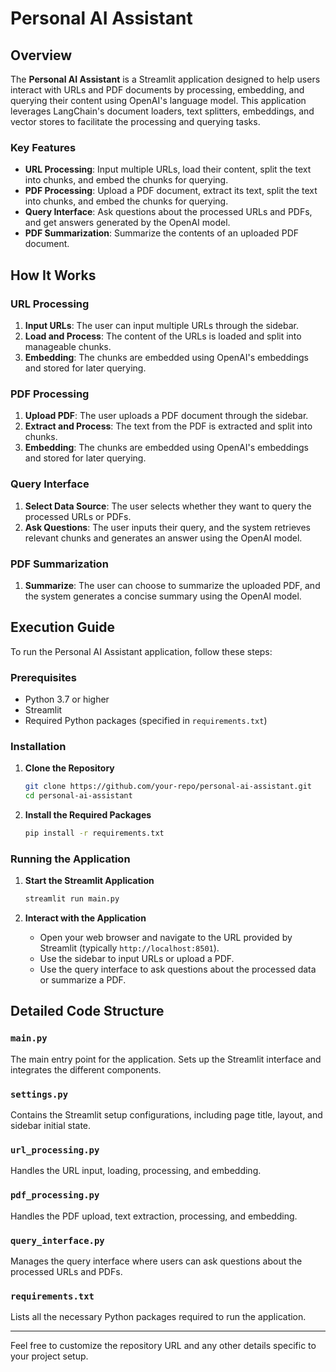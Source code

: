 # Personal AI Assistant

## Overview

The **Personal AI Assistant** is a Streamlit application designed to help users interact with URLs and PDF documents by processing, embedding, and querying their content using OpenAI's language model. This application leverages LangChain's document loaders, text splitters, embeddings, and vector stores to facilitate the processing and querying tasks.

### Key Features

- **URL Processing**: Input multiple URLs, load their content, split the text into chunks, and embed the chunks for querying.
- **PDF Processing**: Upload a PDF document, extract its text, split the text into chunks, and embed the chunks for querying.
- **Query Interface**: Ask questions about the processed URLs and PDFs, and get answers generated by the OpenAI model.
- **PDF Summarization**: Summarize the contents of an uploaded PDF document.

## How It Works

### URL Processing

1. **Input URLs**: The user can input multiple URLs through the sidebar.
2. **Load and Process**: The content of the URLs is loaded and split into manageable chunks.
3. **Embedding**: The chunks are embedded using OpenAI's embeddings and stored for later querying.

### PDF Processing

1. **Upload PDF**: The user uploads a PDF document through the sidebar.
2. **Extract and Process**: The text from the PDF is extracted and split into chunks.
3. **Embedding**: The chunks are embedded using OpenAI's embeddings and stored for later querying.

### Query Interface

1. **Select Data Source**: The user selects whether they want to query the processed URLs or PDFs.
2. **Ask Questions**: The user inputs their query, and the system retrieves relevant chunks and generates an answer using the OpenAI model.

### PDF Summarization

1. **Summarize**: The user can choose to summarize the uploaded PDF, and the system generates a concise summary using the OpenAI model.

## Execution Guide

To run the Personal AI Assistant application, follow these steps:

### Prerequisites

- Python 3.7 or higher
- Streamlit
- Required Python packages (specified in `requirements.txt`)

### Installation

1. **Clone the Repository**

    ```sh
    git clone https://github.com/your-repo/personal-ai-assistant.git
    cd personal-ai-assistant
    ```

2. **Install the Required Packages**

    ```sh
    pip install -r requirements.txt
    ```

### Running the Application

1. **Start the Streamlit Application**

    ```sh
    streamlit run main.py
    ```

2. **Interact with the Application**

    - Open your web browser and navigate to the URL provided by Streamlit (typically `http://localhost:8501`).
    - Use the sidebar to input URLs or upload a PDF.
    - Use the query interface to ask questions about the processed data or summarize a PDF.

## Detailed Code Structure

### `main.py`

The main entry point for the application. Sets up the Streamlit interface and integrates the different components.

### `settings.py`

Contains the Streamlit setup configurations, including page title, layout, and sidebar initial state.

### `url_processing.py`

Handles the URL input, loading, processing, and embedding.

### `pdf_processing.py`

Handles the PDF upload, text extraction, processing, and embedding.

### `query_interface.py`

Manages the query interface where users can ask questions about the processed URLs and PDFs.

### `requirements.txt`

Lists all the necessary Python packages required to run the application.

---

Feel free to customize the repository URL and any other details specific to your project setup.
